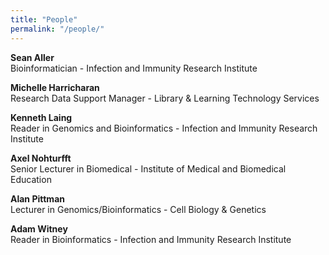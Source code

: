 ```yaml
---
title: "People"
permalink: "/people/"
---
```


**Sean Aller**<br>Bioinformatician - Infection and Immunity Research Institute

**Michelle Harricharan**<br>Research Data Support Manager - Library & Learning Technology Services 

**Kenneth Laing**<br> Reader in Genomics and Bioinformatics - Infection and Immunity Research Institute 

**Axel Nohturfft**<br>Senior Lecturer in Biomedical - Institute of Medical and Biomedical Education

**Alan Pittman**<br>Lecturer in Genomics/Bioinformatics - Cell Biology & Genetics

**Adam Witney**<br>Reader in Bioinformatics - Infection and Immunity Research Institute